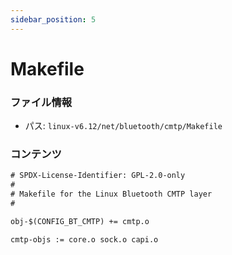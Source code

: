 ```yaml
---
sidebar_position: 5
---
```

# Makefile

### ファイル情報

- パス: `linux-v6.12/net/bluetooth/cmtp/Makefile`

### コンテンツ

```txt
# SPDX-License-Identifier: GPL-2.0-only
#
# Makefile for the Linux Bluetooth CMTP layer
#

obj-$(CONFIG_BT_CMTP) += cmtp.o

cmtp-objs := core.o sock.o capi.o

```
